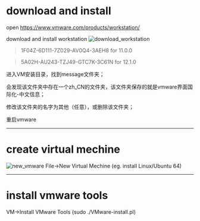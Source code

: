 # download and install

open <https://www.vmware.com/products/workstation/>

download and install workstation
![download_workstation](https://raw.githubusercontent.com/ouiyeah/vmware_workstation/master/img/download_workstation.png "download_workstation")

>1F04Z-6D111-7Z029-AV0Q4-3AEH8 for 11.0.0

>5A02H-AU243-TZJ49-GTC7K-3C61N for 12.1.0

进入VM安装目录，找到message文件夹；

会发现该文件夹中存在一个zh_CN的文件夹，该文件夹保存的就是vmware界面国际化-中文信息；

修改该文件夹的名字为其他（任意），或删除该文件夹；

重启vmware



***
# create virtual mechine

![new_vmware](https://raw.githubusercontent.com/ouiyeah/vmware_workstation/master/img/new_vmware.png "new_vmware")
File->New Virtual Mechine (eg. install Linux/Ubuntu 64)

***
# install vmware tools

VM->Install VMware Tools (sudo ./VMware-install.pl)

